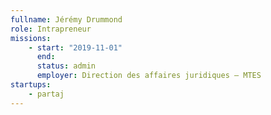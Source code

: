 ```yaml
---
fullname: Jérémy Drummond
role: Intrapreneur
missions:
    - start: "2019-11-01"
      end:
      status: admin
      employer: Direction des affaires juridiques — MTES
startups:
    - partaj
---
```

